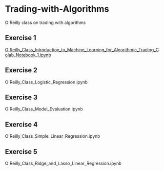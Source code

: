 # Trading-with-Algorithms
O'Reilly class on trading with algorithms

## Exercise 1
[O'Reilly_Class_Introduction_to_Machine_Learning_for_Algorithmic_Trading_Colab_Notebook_1.ipynb](O'Reilly_Class_Introduction_to_Machine_Learning_for_Algorithmic_Trading_Colab_Notebook_1.ipynb)

## Exercise 2
O'Reilly_Class_Logistic_Regression.ipynb

## Exercise 3
O'Reilly_Class_Model_Evaluation.ipynb

## Exercise 4
O'Reilly_Class_Simple_Linear_Regression.ipynb

## Exercise 5
O'Reilly_Class_Ridge_and_Lasso_Linear_Regression.ipynb
